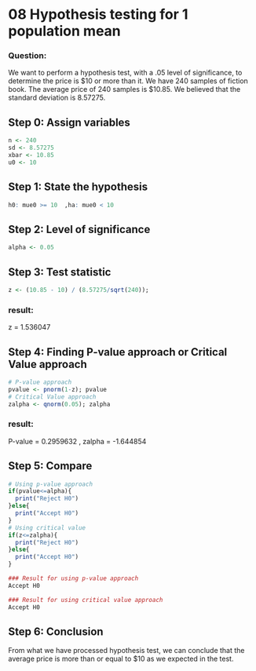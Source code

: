 
# 08 Hypothesis testing for 1 population mean 

### Question:
We want to perform a hypothesis test, with a .05 level of significance, to determine the price is $10 or more than it. We have 240 samples of fiction book. The average price of 240 samples is $10.85. We believed that the standard deviation is 8.57275.

## Step 0: Assign variables

```r
n <- 240
sd <- 8.57275
xbar <- 10.85
u0 <- 10 
```

## Step 1: State the hypothesis

```r 
h0: mue0 >= 10  ,ha: mue0 < 10
```

## Step 2: Level of significance

```r
alpha <- 0.05
```

## Step 3: Test statistic

```r 
z <- (10.85 - 10) / (8.57275/sqrt(240));
```
### result:
z = 1.536047

## Step 4: Finding P-value approach or Critical Value approach

```r 
# P-value approach
pvalue <- pnorm(1-z); pvalue
# Critical Value approach
zalpha <- qnorm(0.05); zalpha
```
### result:
P-value = 0.2959632 ,
zalpha = -1.644854

## Step 5: Compare

```r
# Using p-value approach
if(pvalue<=alpha){
  print("Reject H0")
}else{
  print("Accept H0")
}
# Using critical value
if(z<=zalpha){
  print("Reject H0")
}else{
  print("Accept H0")
}

### Result for using p-value approach
Accept H0

### Result for using critical value approach
Accept H0
```
## Step 6: Conclusion
From what we have processed hypothesis test, we can conclude that the average price is more than or equal to $10 as we expected in the test.

